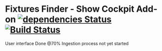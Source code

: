 # Fixtures Finder - Show Cockpit Add-on [![dependencies Status](https://david-dm.org/Spb8Lighting/FixturesFinder/status.svg)](https://david-dm.org/Spb8Lighting/FixturesFinder) [![Build Status](https://travis-ci.org/Spb8Lighting/FixturesFinder.svg?branch=master)](https://travis-ci.org/Spb8Lighting/FixturesFinder)

User interface Done @70%
Ingestion process not yet started